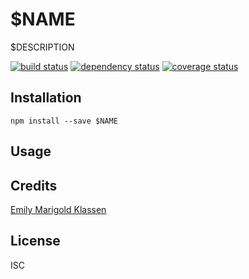 # $NAME

$DESCRIPTION

[![build status](https://secure.travis-ci.org/forivall/$NAME.svg)](http://travis-ci.org/forivall/$NAME)
[![dependency status](https://david-dm.org/forivall/$NAME.svg)](https://david-dm.org/forivall/$NAME)
[![coverage status](https://coveralls.io/repos/github/forivall/$NAME/badge.svg)](https://coveralls.io/github/forivall/$NAME)

## Installation

```
npm install --save $NAME
```

## Usage

## Credits
[Emily Marigold Klassen](https://github.com/forivall/)

## License

ISC
